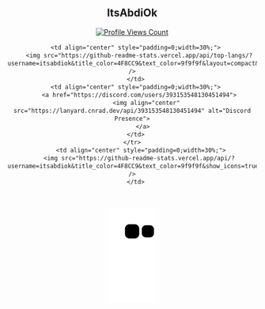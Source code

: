 
<h2 align="center">ItsAbdiOk</h2>


<div align="center">
  <a href="https://github.com/itsabdiok">
    <p align="center">
      <img src="https://komarev.com/ghpvc/?username=itsabdiok&label=stalker+count" alt="Profile Views Count">
    </p>
  </a>

  <table>
    <tr>
 
      <td align="center" style="padding=0;width=30%;">
        <img src="https://github-readme-stats.vercel.app/api/top-langs/?username=itsabdiok&title_color=4F8CC9&text_color=9f9f9f&layout=compact&show_icons=true&bg_color=00000000&hide_border=true&icon_color=00000000&count_private=true" />
      </td>
      <td align="center" style="padding=0;width=30%;">
        <a href="https://discord.com/users/393153548130451494">
            <img align="center" src="https://lanyard.cnrad.dev/api/393153548130451494" alt="Discord Presence">
          </a>
      </td>
    </tr>
         <td align="center" style="padding=0;width=30%;">
        <img src="https://github-readme-stats.vercel.app/api/?username=itsabdiok&title_color=4F8CC9&text_color=9f9f9f&show_icons=true&bg_color=00000000&hide_border=true&icon_color=4F8CC9&hide_title=true&count_private=true" />
      </td>
  </table>

  <br />

  <img src="https://github.com/rafaballerini/rafaballerini/blob/output/github-contribution-grid-snake.svg" alt="snake">

  <br />

  
</div>
